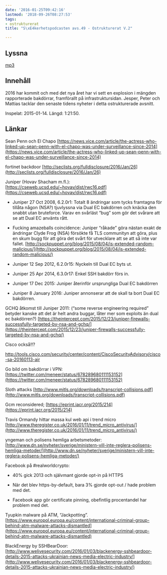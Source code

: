 ```yaml
---
date: '2016-01-25T09:42:16'
lastmod: '2018-09-26T08:27:53'
tags:
- ostrukturerat
title: "S\xE4kerhetspodcasten avs.49 - Ostrukturerat V.2"

---
```

## Lyssna

[mp3](http://traffic.libsyn.com/sakerhetspodcasten/Sakerhetspodcasten_v2_2016_mixdown.mp3)

## Innehåll

2016 har kommit och med det nya året har vi sett en explosion i mängden rapporterade
bakdörrar, framförallt på infrastruktursidan. Jesper, Peter och Mattias tacklar den
senaste tidens nyheter i detta ostrukturerade avsnitt.

Inspelat: 2015-01-14. Längd: 1:21:50.

## Länkar

Sean Penn och El Chapo [https://news.vice.com/article/the-actress-who-linked-up-sean-penn-with-el-chapo-was-under-surveillance-since-2014](https://news.vice.com/article/the-actress-who-linked-up-sean-penn-with-el-chapo-was-under-surveillance-since-2014)

fortinet backdoor [http://seclists.org/fulldisclosure/2016/Jan/26](http://seclists.org/fulldisclosure/2016/Jan/26)

Juniper (Hovav Shacham m.fl.): [https://cseweb.ucsd.edu/~hovav/dist/rwc16.pdf](https://cseweb.ucsd.edu/~hovav/dist/rwc16.pdf)

* Juniper 27 Oct 2008, 6.2.0r1: Totalt 8 ändringar som tycks framtagna för tillåta
någon (NSA?) tjuvlyssna via Dual EC bakdörren och knäcka den snabbt utan bruteforce.
Varav en svårläst “bug” som gör det svårare att se att Dual EC använts rått.

* Fucking amazeballs coincidence: Juniper “råkade” göra nästan exakt de ändringar Clyde Frog (NSA) försökte få TLS communityn att göra, plus en skum bugg för att göra det svårt för utvecklare att se att så inte var fallet. [http://sockpuppet.org/blog/2015/08/04/is-extended-random-malicious/](http://sockpuppet.org/blog/2015/08/04/is-extended-random-malicious/)

* Juniper 12 Sep 2012, 6.2.0r15: Nyckeln till Dual EC byts ut.

* Juniper 25 Apr 2014, 6.3.0r17: Enkel SSH bakdörr förs in.

* Juniper 17 Dec 2015: Juniper återinför ursprungliga Dual EC bakdörren

* Juniper 8 January 2016: Juniper annonserar att de skall ta bort Dual EC bakdörren.



GCHQ åtkomst till Juniper 2011: (“some reverse engineering required” betyder kanske att det är helt andra buggar, låter mer som exploits än dual ec bakdörren?) [https://theintercept.com/2015/12/23/juniper-firewalls-successfully-targeted-by-nsa-and-gchq/](https://theintercept.com/2015/12/23/juniper-firewalls-successfully-targeted-by-nsa-and-gchq/)

Cisco också!!?

http://tools.cisco.com/security/center/content/CiscoSecurityAdvisory/cisco-sa-20160113-air

Go bild om bakdörrar i VPN: [https://twitter.com/meneer/status/678289680111153152](https://twitter.com/meneer/status/678289680111153152)

Sloth attacks [http://www.mitls.org/downloads/transcript-collisions.pdf](http://www.mitls.org/downloads/transcript-collisions.pdf)

Gcm reconsidered; [https://eprint.iacr.org/2015/214](https://eprint.iacr.org/2015/214)

Travis Ormandy hittar massa kul web api i trend micro [http://www.theregister.co.uk/2016/01/11/trend_micro_antivirus/](http://www.theregister.co.uk/2016/01/11/trend_micro_antivirus/)

yngeman och polisens hemliga arbetsmetoder: [http://www.dn.se/nyheter/sverige/ministern-vill-inte-reglera-polisens-hemliga-metoder/](http://www.dn.se/nyheter/sverige/ministern-vill-inte-reglera-polisens-hemliga-metoder/)

Facebook på #realworldcrypto:

* 40% gick 2013 och självmant gjorde opt-in på HTTPS

* När det blev https-by-default, bara 3% gjorde opt-out / hade problem med det.

* Facebook app gör certificate pinning, obefintlig procentandel har problem med det.



Tyupkin malware på ATM, “Jackpotting”. [https://www.europol.europa.eu/content/international-criminal-group-behind-atm-malware-attacks-dismantled](https://www.europol.europa.eu/content/international-criminal-group-behind-atm-malware-attacks-dismantled)

BlackEnergy by SSHBearDoor: [http://www.welivesecurity.com/2016/01/03/blackenergy-sshbeardoor-details-2015-attacks-ukrainian-news-media-electric-industry/](http://www.welivesecurity.com/2016/01/03/blackenergy-sshbeardoor-details-2015-attacks-ukrainian-news-media-electric-industry/)



